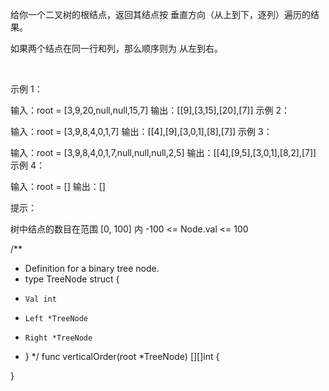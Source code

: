 给你一个二叉树的根结点，返回其结点按 垂直方向（从上到下，逐列）遍历的结果。

如果两个结点在同一行和列，那么顺序则为 从左到右。

 

示例 1：


输入：root = [3,9,20,null,null,15,7]
输出：[[9],[3,15],[20],[7]]
示例 2：


输入：root = [3,9,8,4,0,1,7]
输出：[[4],[9],[3,0,1],[8],[7]]
示例 3：


输入：root = [3,9,8,4,0,1,7,null,null,null,2,5]
输出：[[4],[9,5],[3,0,1],[8,2],[7]]
示例 4：

输入：root = []
输出：[]
 

提示：

树中结点的数目在范围 [0, 100] 内
-100 <= Node.val <= 100

/**
 * Definition for a binary tree node.
 * type TreeNode struct {
 *     Val int
 *     Left *TreeNode
 *     Right *TreeNode
 * }
 */
func verticalOrder(root *TreeNode) [][]int {

}